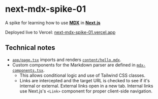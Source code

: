 # next-mdx-spike-01

A spike for learning how to use [**MDX**](https://mdxjs.com/) in [**Next.js**](https://nextjs.org/docs)

Deployed live to Vercel: [next-mdx-spike-01.vercel.app](https://next-mdx-spike-01.vercel.app/)

## Technical notes

- [`app/page.tsx`](app/page.tsx) imports and renders [`content/hello.mdx`](content/hello.mdx).
- Custom components for the Markdown parser are defined in [`mdx-components.tsx`](mdx-components.tsx).
  - This allows conditional logic and use of Tailwind CSS classes.
  - Links are intercepted and the target URL is checked to see if it's internal or external. External links open in a new tab. Internal links use Next.js's `<Link>` component for proper client-side navigation.
